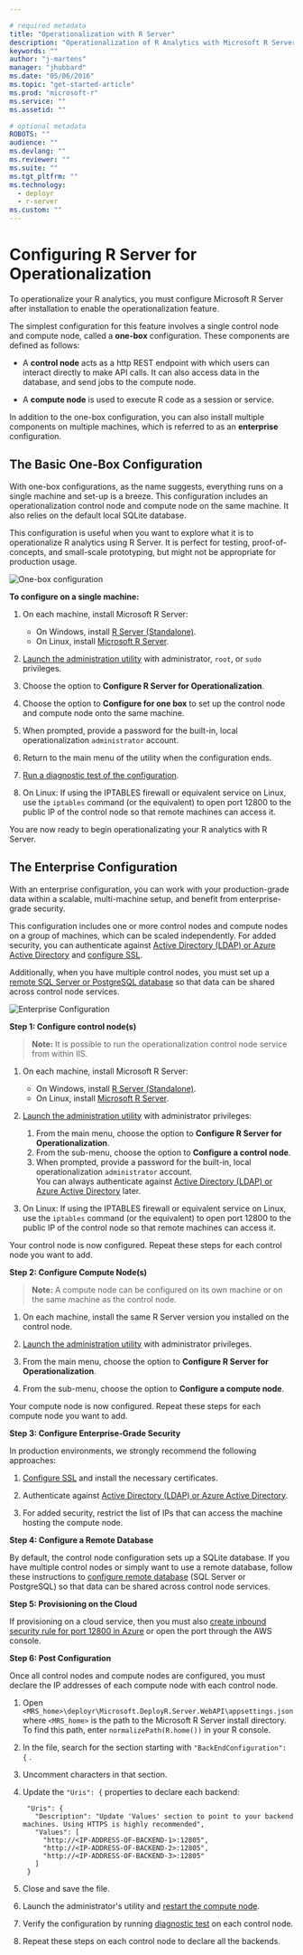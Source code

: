 ```yaml
---

# required metadata
title: "Operationalization with R Server"
description: "Operationalization of R Analytics with Microsoft R Server"
keywords: ""
author: "j-martens"
manager: "jhubbard"
ms.date: "05/06/2016"
ms.topic: "get-started-article"
ms.prod: "microsoft-r"
ms.service: ""
ms.assetid: ""

# optional metadata
ROBOTS: ""
audience: ""
ms.devlang: ""
ms.reviewer: ""
ms.suite: ""
ms.tgt_pltfrm: ""
ms.technology: 
  - deployr
  - r-server
ms.custom: ""
---
```


# Configuring R Server for Operationalization

To operationalize your R analytics, you must configure Microsoft R Server after installation to enable the operationalization feature. 

The simplest configuration for this feature involves a single control node and compute node, called a **one-box** configuration. These components are defined as follows:

+ A **control node** acts as a http REST endpoint with which users can interact directly to make API calls. It can also access data in the database, and send jobs to the compute node. 

+ A **compute node** is used to execute R code as a session or service.

In addition to the one-box configuration, you can also install multiple components on multiple machines, which is referred to as an  **enterprise** configuration. 

<a name="onebox"></a>
## The Basic One-Box Configuration

With one-box configurations, as the name suggests, everything runs on a single machine and set-up is a breeze. This configuration includes an operationalization control node and compute node on the same machine. It also relies on the default local SQLite database.

This configuration is useful when you want to explore what it is to operationalize R analytics using R Server. It is perfect for testing, proof-of-concepts, and small-scale prototyping, but might not be appropriate for production usage. 

![One-box configuration](../media/o16n/setup-onebox.jpeg)

**To configure on a single machine:**

1. On each machine, install Microsoft R Server:

     + On Windows, install [R Server (Standalone)](https://msdn.microsoft.com/en-us/library/mt671127.aspx). 
     + On Linux, install [Microsoft R Server](../rserver-install-linux-server.md).  

1. [Launch the administration utility](admin-utility.md#launch) with administrator, `root`, or `sudo` privileges.

1. Choose the option to **Configure R Server for Operationalization**.

1. Choose the option to **Configure for one box** to set up the control node and compute node onto the same machine.

1. When prompted, provide a password for the built-in, local operationalization `administrator` account. 

1. Return to the main menu of the utility when the configuration ends. 

1. [Run a diagnostic test of the configuration](admin-utility.md#test). 
  
1. On Linux: If using the IPTABLES firewall or equivalent service on Linux, use the `iptables` command (or the equivalent) to open port 12800 to the public IP of the control node so that remote machines can access it. 


You are now ready to begin operationalizating your R analytics with R Server.


<a name="enterprise"></a>
## The Enterprise Configuration

With an enterprise configuration, you can work with your production-grade data within a scalable, multi-machine setup, and benefit from enterprise-grade security. 

This configuration includes one or more control nodes and compute nodes on a group of machines, which can be scaled independently.  For added security, you can authenticate against [Active Directory (LDAP) or Azure Active Directory](security-authentication.md) and [configure SSL](security-https.md).

Additionally, when you have multiple control nodes, you must set up a [remote SQL Server or PostgreSQL database](configure-remote-database.md) so that data can be shared across control node services.
 
![Enterprise Configuration](../media/o16n/setup-enterprise-ready.jpeg)


**Step 1: Configure control node(s)**

>**Note:** It is possible to run the operationalization control node service from within IIS.

  1. On each machine, install Microsoft R Server:

     + On Windows, install [R Server (Standalone)](https://msdn.microsoft.com/en-us/library/mt671127.aspx). 
     + On Linux, install [Microsoft R Server](../rserver-install-linux-server.md).  

  1. [Launch the administration utility](admin-utility.md#launch) with administrator privileges:
     1. From the main menu, choose the option to **Configure R Server for Operationalization**.
     1. From the sub-menu, choose the option to **Configure a control node**.     
     1. When prompted, provide a password for the built-in, local operationalization `administrator` account.  
        You can always authenticate against  [Active Directory (LDAP) or Azure Active Directory](security-authentication.md) later.
  
  1. On Linux: If using the IPTABLES firewall or equivalent service on Linux, use the `iptables` command (or the equivalent) to open port 12800 to the public IP of the control node so that remote machines can access it. 

Your control node is now configured. Repeat these steps for each control node you want to add.

**Step 2: Configure Compute Node(s)**

>**Note:** A compute node can be configured on its own machine or on the same machine as the control node.

1. On each machine, install the same R Server version you installed on the control node.

1. [Launch the administration utility](admin-utility.md#launch) with administrator privileges.

1. From the main menu, choose the option to **Configure R Server for Operationalization**.

1. From the sub-menu, choose the option to **Configure a compute node**.
  
Your compute node is now configured. Repeat these steps for each compute node you want to add.

**Step 3: Configure Enterprise-Grade Security**

In production environments, we strongly recommend the following approaches:

1. [Configure SSL](security-https.md) and install the necessary certificates. 

1. Authenticate against [Active Directory (LDAP) or Azure Active Directory](security-authentication.md).  

1. For added security, restrict the list of IPs that can access the machine hosting the compute node.

**Step 4: Configure a Remote Database**

By default, the control node configuration sets up a SQLite database. If you have multiple control nodes or simply want to use a remote database, follow these instructions to [configure remote database](configure-remote-database.md) (SQL Server or PostgreSQL) so that data can be shared across control node services.

**Step 5: Provisioning on the Cloud**

If provisioning on a cloud service, then you must also [create inbound security rule for port 12800 in Azure](https://azure.microsoft.com/en-us/documentation/articles/virtual-machines-windows-classic-setup-endpoints/) or open the port through the AWS console.

**Step 6: Post Configuration**

Once all control nodes and compute nodes are configured, you must declare the IP addresses of each compute node with each control node.

1. Open `<MRS_home>\deployr\Microsoft.DeployR.Server.WebAPI\appsettings.json` where `<MRS_home>` is the path to the Microsoft R Server install directory. To find this path, enter `normalizePath(R.home())` in your R console.
1. In the file, search for the section starting with `"BackEndConfiguration": {` .
1. Uncomment characters in that section.
1. Update the `"Uris": {` properties to declare each backend:
   ```
    "Uris": {
      "Description": "Update 'Values' section to point to your backend machines. Using HTTPS is highly recommended",
      "Values": [
        "http://<IP-ADDRESS-OF-BACKEND-1>:12805",
        "http://<IP-ADDRESS-OF-BACKEND-2>:12805",
        "http://<IP-ADDRESS-OF-BACKEND-3>:12805"       
      ]
    }
    ```

1. Close and save the file.
1. Launch the administrator's utility and [restart the compute node](admin-utility.md#startstop).
1. Verify the configuration by running [diagnostic test](admin-utility.md#test) on each control node. 
1. Repeat these steps on each control node to declare all the backends.